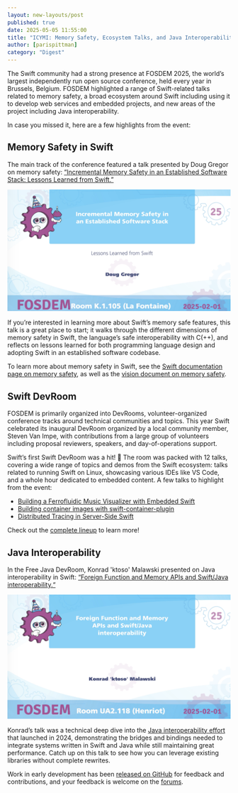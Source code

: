 ```yaml
---
layout: new-layouts/post
published: true
date: 2025-05-05 11:55:00
title: "ICYMI: Memory Safety, Ecosystem Talks, and Java Interoperability at FOSDEM 2025"
author: [parispittman]
category: "Digest"
---
```


The Swift community had a strong presence at FOSDEM 2025, the world’s largest independently run open source conference, held every year in Brussels, Belgium. FOSDEM highlighted a range of Swift-related talks related to memory safety, a broad ecosystem around Swift including using it to develop web services and embedded projects, and new areas of the project including Java interoperability.

In case you missed it, here are a few highlights from the event:

## Memory Safety in Swift

The main track of the conference featured a talk presented by Doug Gregor on memory safety: [“Incremental Memory Safety in an Established Software Stack: Lessons Learned from Swift.”](https://fosdem.org/2025/schedule/event/fosdem-2025-6176-incremental-memory-safety-in-an-established-software-stack-lessons-learned-from-swift/)

![Slide from a presentation at FOSDEM 2025 titled 'Incremental Memory Safety in an Established Software Stack: Lessons Learned from Swift' by Doug Gregor.](/assets/images/fosdem-2025-memory-and-java-blog/fosdem2025-1.png)

If you’re interested in learning more about Swift’s memory safe features, this talk is a great place to start; it walks through the different dimensions of memory safety in Swift, the language’s safe interoperability with C(++), and reflects on lessons learned for both programming language design and adopting Swift in an established software codebase.

To learn more about memory safety in Swift, see the [Swift documentation page on memory safety](https://docs.swift.org/swift-book/documentation/the-swift-programming-language/memorysafety/), as well as the [vision document on memory safety](https://github.com/swiftlang/swift-evolution/blob/main/visions/memory-safety.md).

## Swift DevRoom

FOSDEM is primarily organized into DevRooms, volunteer-organized conference tracks around technical communities and topics. This year Swift celebrated its inaugural DevRoom organized by a local community member, Steven Van Impe, with contributions from a large group of volunteers including proposal reviewers, speakers, and day-of-operations support. 

Swift’s first Swift DevRoom was a hit! 🎉 The room was packed with 12 talks, covering a wide range of topics and demos from the Swift ecosystem: talks related to running Swift on Linux, showcasing various IDEs like VS Code, and a whole hour dedicated to embedded content. A few talks to highlight from the event:

* [Building a Ferrofluidic Music Visualizer with Embedded Swift](https://fosdem.org/2025/schedule/event/fosdem-2025-5284-building-a-ferrofluidic-music-visualizer-with-embedded-swift/)
* [Building container images with swift-container-plugin](https://fosdem.org/2025/schedule/event/fosdem-2025-5116-how-to-put-swift-in-a-box-building-container-images-with-swift-container-plugin/)
* [Distributed Tracing in Server-Side Swift](https://fosdem.org/2025/schedule/event/fosdem-2025-5218-distributed-tracing-in-server-side-swift/)

Check out the [complete lineup](https://fosdem.org/2025/schedule/track/swift/) to learn more!

## Java Interoperability

In the Free Java DevRoom, Konrad 'ktoso' Malawski presented on Java interoperability in Swift: [“Foreign Function and Memory APIs and Swift/Java interoperability.“](https://fosdem.org/2025/schedule/event/fosdem-2025-4886-foreign-function-and-memory-apis-and-swift-java-interoperability/)

![Slide from a presentation at FOSDEM 2025 titled 'Foreign Function and Memory APIs and Swift/Java interoperability' by Konrad 'ktoso' Malawski](/assets/images/fosdem-2025-memory-and-java-blog/fosdem2025-2.png)

Konrad’s talk was a technical deep dive into the [Java interoperability effort](https://forums.swift.org/t/java-interoperability-effort/74969) that launched in 2024, demonstrating the bridges and bindings needed to integrate systems written in Swift and Java while still maintaining great performance. Catch up on this talk to see how you can leverage existing libraries without complete rewrites.

Work in early development has been [released on GitHub](https://github.com/swiftlang/swift-java) for feedback and contributions, and your feedback is welcome on the [forums](https://forums.swift.org/c/development/java-interoperability/109).
